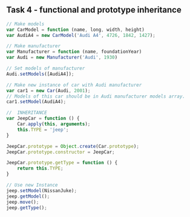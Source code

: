 ## Task 4 - functional and prototype inheritance

```javascript
// Make models
var CarModel = function (name, long, width, height)
var AudiA4 = new CarModel('Audi A4', 4726, 1842, 1427);
```
```javascript
// Make manufacturer
var Manufacturer = function (name, foundationYear)
var Audi = new Manufacturer('Audi', 1930)
```

```javascript
// Set models of manufacturer
Audi.setModels([AudiA4]);
```

```javascript
// Make new instance of car with Audi manufacturer
var car1 = new Car(Audi, 2001);
// Models of this car should be in Audi manufacturer models array. 
car1.setModel(AudiA4);
```

```javascript
//  INHERITANCE
var JeepCar = function () {
    Car.apply(this, arguments);
    this.TYPE = 'jeep';
}

JeepCar.prototype = Object.create(Car.prototype);
JeepCar.prototype.constructor = JeepCar;

JeepCar.prototype.getType = function () {
    return this.TYPE;
}
```

```javascript
// Use new Instance
jeep.setModel(NissanJuke);
jeep.getModel();
jeep.move();
jeep.getType();
```